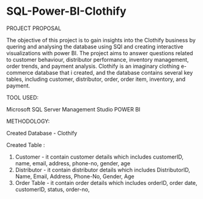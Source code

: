 # SQL-Power-BI-Clothify

PROJECT PROPOSAL

The objective of this project is to gain insights into the Clothify business by quering and analysing the database using SQl and creating interactive visualizations with power BI. The project aims to answer questions related to customer behaviour, distributor performance, inventory management, order trends, and payment analysis. 
Clothify is an imaginary clothing e-commerce database that i created, and the database contains several key tables, including customer, distributor, order, order item, inventory, and payment. 

TOOL USED:

Microsoft SQL Server Management Studio
POWER BI

METHODOLOGY:

Created Database - Clothify

Created Table :
1. Customer - it contain customer details which includes customerID, name, email, address, phone-no, gender, age
2. Distributor - it contain distributor details which includes DistributorID, Name, Email, Address, Phone-No, Gender, Age
3. Order Table - it contain order details which includes orderID, order date, customerID, status, order-no, 

